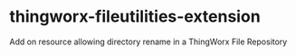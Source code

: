 # thingworx-fileutilities-extension
Add on resource allowing directory rename in a ThingWorx File Repository
